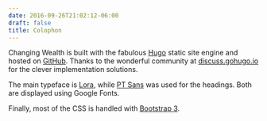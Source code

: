 ```yaml
---
date: 2016-09-26T21:02:12-06:00
draft: false
title: Colophon
---
```


Changing Wealth is built with the fabulous [Hugo](http://gohugo.io) static site engine and hosted on [GitHub](https://github.com/changingwealth/chw-hugo). Thanks to the wonderful community at [discuss.gohugo.io](http://discuss.gohugo.io) for the clever implementation solutions.

The main typeface is [Lora](https://fonts.google.com/specimen/Lora), while [PT Sans](https://fonts.google.com/specimen/PT+Sans) was used for the headings. Both are displayed using Google Fonts. 

Finally, most of the CSS is handled with [Bootstrap 3](http://getbootstrap.com). 
